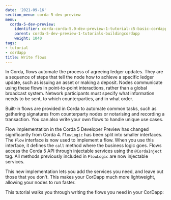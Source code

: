 ```yaml
---
date: '2021-09-16'
section_menu: corda-5-dev-preview
menu:
  corda-5-dev-preview:
    identifier: corda-corda-5.0-dev-preview-1-tutorial-c5-basic-cordapp-flows
    parent: corda-5-dev-preview-1-tutorials-buildingcordapp
    weight: 1040
tags:
- tutorial
- cordapp
title: Write flows
---
```


In Corda, flows automate the process of agreeing ledger updates. They are a sequence of steps that tell the node how to achieve a specific ledger update, such as issuing an asset or making a deposit. Nodes communicate using these flows in point-to-point interactions, rather than a global broadcast system. Network participants must specify what information needs to be sent, to which counterparties, and in what order.

Built-in flows are provided in Corda to automate common tasks, such as gathering signatures from counterparty nodes or notarising and recording a transaction. You can also write your own flows to handle unique use cases.

Flow implementation in the Corda 5 Developer Preview has changed significantly from Corda 4. `FlowLogic` has been split into smaller interfaces. The `Flow` interface is now used to implement a flow. When you use this interface, it defines the `call` method where the business logic goes. Flows access the Corda 5 API through injectable services using the `@CordaInject` tag. All methods previously included in `FlowLogic` are now injectable services.

This new implementation lets you add the services you need, and leave out those that you don't. This makes your CorDapp much more lightweight, allowing your nodes to run faster.

This tutorial walks you through writing the flows you need in your CorDapp:
